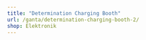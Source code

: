```yaml
---
title: "Determination Charging Booth"
url: /ganta/determination-charging-booth-2/
shop: Elektronik
---
```

